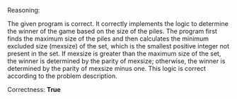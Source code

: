 Reasoning:

The given program is correct. It correctly implements the logic to determine the winner of the game based on the size of the piles. The program first finds the maximum size of the piles and then calculates the minimum excluded size (mexsize) of the set, which is the smallest positive integer not present in the set. If mexsize is greater than the maximum size of the set, the winner is determined by the parity of mexsize; otherwise, the winner is determined by the parity of mexsize minus one. This logic is correct according to the problem description.

Correctness: **True**